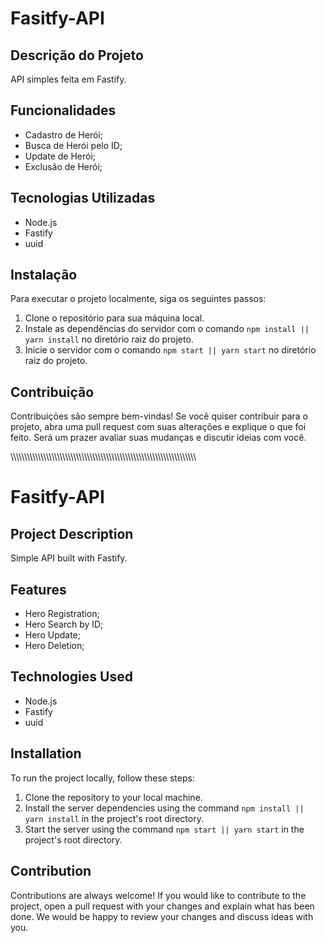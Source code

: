 # Fasitfy-API

<h2>Descrição do Projeto</h2>
<p>API simples feita em Fastify.</p>

<h2>Funcionalidades</h2>
<ul>
	<li>Cadastro de Herói;</li>
  <li>Busca de Herói pelo ID;</li>
  <li>Update de Herói;</li>
  <li>Exclusão de Herói;</li>
</ul>

<h2>Tecnologias Utilizadas</h2>
<ul>
	<li>Node.js</li>
	<li>Fastify</li>
	<li>uuid</li>
</ul>

<h2>Instalação</h2>
<p>Para executar o projeto localmente, siga os seguintes passos:</p>
<ol>
	<li>Clone o repositório para sua máquina local.</li>
	<li>Instale as dependências do servidor com o comando <code>npm install || yarn install</code> no diretório raiz do projeto.</li>
	<li>Inicie o servidor com o comando <code>npm start || yarn start</code> no diretório raiz do projeto.</li>
</ol>

<h2>Contribuição</h2>
<p>Contribuições são sempre bem-vindas! Se você quiser contribuir para o projeto, abra uma pull request com suas alterações e 
  explique o que foi feito. Será um prazer avaliar suas mudanças e discutir ideias com você.</p>
  
  \\\\\\\\\\\\\\\\\\\\\\\\\\\\\\\\\\\\\\\\\\\\\\\\\\\\\\\\\\\\\\\\\\\\\\\\\\\\\\\\\\\\\\\\\\\\\\\\\\\\\\\\\\\\\\\\\\\\\\\\\\\\\\\\\\\\\\\
  
  # Fasitfy-API
  
  <h2>Project Description</h2>
<p>Simple API built with Fastify.</p>

<h2>Features</h2>
<ul>
	<li>Hero Registration;</li>
	<li>Hero Search by ID;</li>
	<li>Hero Update;</li>
	<li>Hero Deletion;</li>
</ul>

<h2>Technologies Used</h2>
<ul>
	<li>Node.js</li>
	<li>Fastify</li>
	<li>uuid</li>
</ul>

<h2>Installation</h2>
<p>To run the project locally, follow these steps:</p>
<ol>
	<li>Clone the repository to your local machine.</li>
	<li>Install the server dependencies using the command <code>npm install || yarn install</code> in the project's root directory.</li>
	<li>Start the server using the command <code>npm start || yarn start</code> in the project's root directory.</li>
</ol>

<h2>Contribution</h2>
<p>Contributions are always welcome! If you would like to contribute to the project, open a pull request with your changes and 
  explain what has been done. We would be happy to review your changes and discuss ideas with you.</p>
